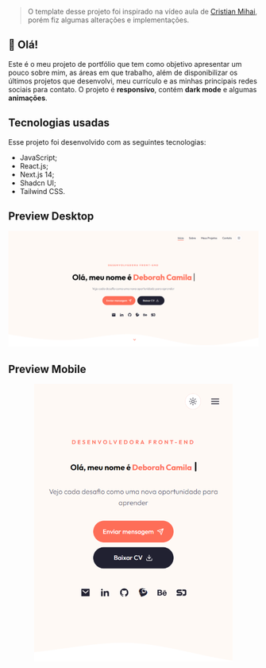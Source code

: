 > O template desse projeto foi inspirado na vídeo aula de [Cristian Mihai](https://www.youtube.com/@cristianmihai01), porém fiz algumas alterações e implementações.

## 👋 Olá!

Este é o meu projeto de portfólio que tem como objetivo apresentar um pouco sobre mim, as áreas em que trabalho, além de disponibilizar os últimos projetos que desenvolvi, meu currículo e as minhas principais redes sociais para contato.
O projeto é **responsivo**, contém **dark mode** e algumas **animações**.

## Tecnologias usadas

Esse projeto foi desenvolvido com as seguintes tecnologias:

- JavaScript;
- React.js;
- Next.js 14;
- Shadcn UI;
- Tailwind CSS.

## Preview Desktop

<div align="center"><img alt="Preview Desktop" src="public/screencapture-desktop.png"></div>

## Preview Mobile

<div align="center"><img alt="Preview Mobile" src="public/screencapture-mobile.png" width="400px"></div>
